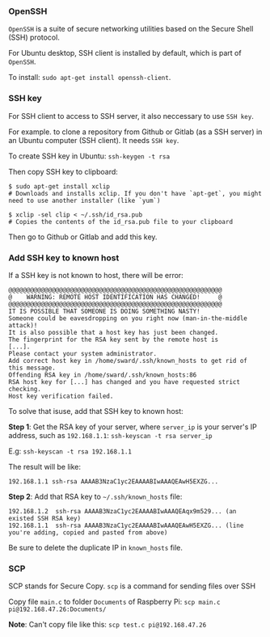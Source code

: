 ### OpenSSH

``OpenSSH`` is a suite of secure networking utilities based on the Secure Shell (SSH) protocol.

For Ubuntu desktop, SSH client is installed by default, which is part of ``OpenSSH``.

To install: ``sudo apt-get install openssh-client``.

### SSH key

For SSH client to access to SSH server, it also neccessary to use ``SSH key``.

For example. to clone a repository from Github or Gitlab (as a SSH server) in an Ubuntu computer (SSH client). It needs ``SSH key``.

To create SSH key in Ubuntu: ``ssh-keygen -t rsa``

Then copy SSH key to clipboard:

```shell
$ sudo apt-get install xclip
# Downloads and installs xclip. If you don't have `apt-get`, you might need to use another installer (like `yum`)

$ xclip -sel clip < ~/.ssh/id_rsa.pub
# Copies the contents of the id_rsa.pub file to your clipboard
```

Then go to Github or Gitlab and add this key.

### Add SSH key to known host

If a SSH key is not known to host, there will be error:

```
@@@@@@@@@@@@@@@@@@@@@@@@@@@@@@@@@@@@@@@@@@@@@@@@@@@@@@@@@@@
@    WARNING: REMOTE HOST IDENTIFICATION HAS CHANGED!     @
@@@@@@@@@@@@@@@@@@@@@@@@@@@@@@@@@@@@@@@@@@@@@@@@@@@@@@@@@@@
IT IS POSSIBLE THAT SOMEONE IS DOING SOMETHING NASTY!
Someone could be eavesdropping on you right now (man-in-the-middle attack)!
It is also possible that a host key has just been changed.
The fingerprint for the RSA key sent by the remote host is
[...].
Please contact your system administrator.
Add correct host key in /home/sward/.ssh/known_hosts to get rid of this message.
Offending RSA key in /home/sward/.ssh/known_hosts:86
RSA host key for [...] has changed and you have requested strict checking.
Host key verification failed.
```

To solve that isuse, add that SSH key to known host:

**Step 1**: Get the RSA key of your server, where ``server_ip`` is your server's IP address, such as ``192.168.1.1``: ``ssh-keyscan -t rsa server_ip``

E.g: ``ssh-keyscan -t rsa 192.168.1.1``

The result will be like:

```
192.168.1.1 ssh-rsa AAAAB3NzaC1yc2EAAAABIwAAAQEAwH5EXZG...  
```

**Step 2**: Add that RSA key to ``~/.ssh/known_hosts`` file:

```
192.168.1.2  ssh-rsa AAAAB3NzaC1yc2EAAAABIwAAAQEAqx9m529... (an existed SSH RSA key)
192.168.1.1  ssh-rsa AAAAB3NzaC1yc2EAAAABIwAAAQEAwH5EXZG... (line you're adding, copied and pasted from above)
```

Be sure to delete the duplicate IP in ``known_hosts`` file.

### SCP

SCP stands for Secure Copy. ``scp`` is a command for sending files over SSH

Copy file ``main.c`` to folder ``Documents`` of Raspberry Pi: ``scp main.c pi@192.168.47.26:Documents/``

**Note**: Can't copy file like this: ``scp test.c pi@192.168.47.26``
